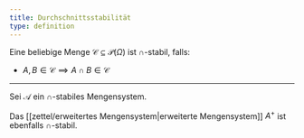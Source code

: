 ```yaml
---
title: Durchschnittsstabilität
type: definition
---
```


Eine beliebige Menge $\mathcal{C} \subseteq \mathcal{P}(\Omega)$ ist $\cap$-stabil, falls:
- $A, B \in \mathcal{C} \implies A \cap B \in \mathcal{C}$

---

Sei $\mathcal{A}$ ein $\cap$-stabiles Mengensystem.

Das [[zettel/erweitertes Mengensystem|erweiterte Mengensystem]] $A^+$ ist ebenfalls $\cap$-stabil.
